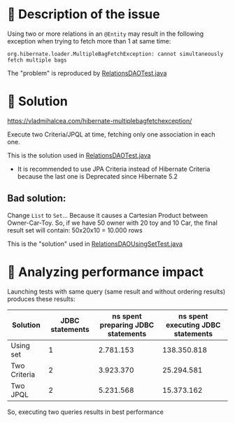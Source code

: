 # 🤔 Description of the issue
Using two or more relations in an `@Entity` may result in the following exception when trying to fetch more than 1 at same time:
```
org.hibernate.loader.MultipleBagFetchException: cannot simultaneously fetch multiple bags
```

The "problem" is reproduced by [RelationsDAOTest.java](src/test/java/com/jmlclosa/jpaexamples/multibag/RelationsDAOTest.java#reproducing_MultipleBagFetchException_using_criteria) 

# 🥳 Solution
https://vladmihalcea.com/hibernate-multiplebagfetchexception/

Execute two Criteria/JPQL at time, fetching only one association in each one.

This is the solution used in [RelationsDAOTest.java](src/test/java/com/jmlclosa/jpaexamples/multibag/RelationsDAOTest.java)

* It is recommended to use JPA Criteria instead of Hibernate Criteria because the last one is Deprecated since Hibernate 5.2

## Bad solution:
Change `List` to `Set`... Because it causes a Cartesian Product between Owner-Car-Toy. So, if we have 50 owner with 20
toy and 10 Car, the final result set will contain: 50x20x10 = 10.000 rows

This is the "solution" used in [RelationsDAOUsingSetTest.java](src/test/java/com/jmlclosa/jpaexamples/multibag/usingset/RelationsDAOUsingSetTest.java)


# 🧐 Analyzing performance impact

Launching tests with same query (same result and without ordering results) produces these results: 

| Solution     | JDBC statements | ns spent preparing JDBC statements | ns spent executing JDBC statements |
|--------------|-----------------|------------------------------------|------------------------------------|
| Using set    | 1               | 2.781.153                          | 138.350.818                        |
| Two Criteria | 2               | 3.923.370                          | 25.294.581                         |
| Two JPQL     | 2               | 5.231.568                          | 15.373.162                         |

So, executing two queries results in best performance